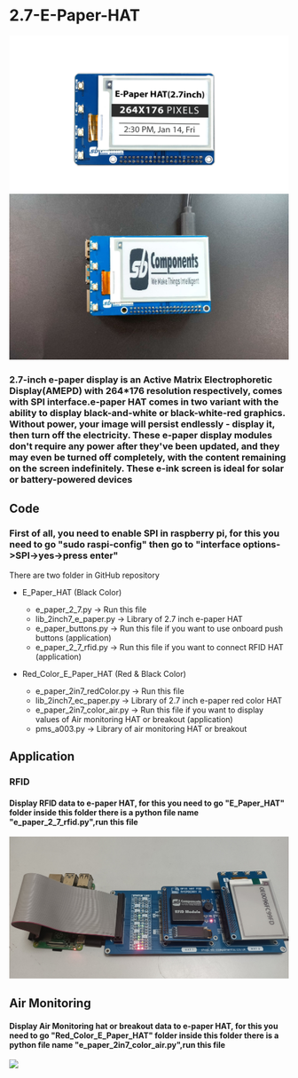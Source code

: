 # 2.7-E-Paper-HAT
<img src= "https://github.com/sbcshop/2.7-E-Paper-HAT/blob/main/images/img2.png" />
<img src= "https://github.com/sbcshop/2.7-E-Paper-HAT/blob/main/images/img.JPG" />

### 2.7-inch e-paper display is an Active Matrix Electrophoretic Display(AMEPD) with 264*176 resolution respectively, comes with SPI interface.e-paper HAT comes in two variant with the ability to display black-and-white or black-white-red graphics. Without power, your image will persist endlessly - display it, then turn off the electricity. These e-paper display modules don't require any power after they've been updated, and they may even be turned off completely, with the content remaining on the screen indefinitely. These e-ink screen is ideal for solar or battery-powered devices

## Code
### First of all, you need to enable SPI in raspberry pi, for this you need to go "sudo raspi-config" then go to "interface options->SPI->yes->press enter" 
There are two folder in GitHub repository
 * E_Paper_HAT (Black Color)
   * e_paper_2_7.py        -> Run this file
   * lib_2inch7_e_paper.py -> Library of 2.7 inch e-paper HAT
   * e_paper_buttons.py    -> Run this file if you want to use onboard push buttons (application)
   * e_paper_2_7_rfid.py   -> Run this file if you want to connect RFID HAT (application)
   
 * Red_Color_E_Paper_HAT (Red & Black Color)
   * e_paper_2in7_redColor.py  -> Run this file 
   * lib_2inch7_ec_paper.py    -> Library of 2.7 inch e-paper red color HAT
   * e_paper_2in7_color_air.py -> Run this file if you want to display values of Air monitoring HAT or breakout (application)
   * pms_a003.py               -> Library of air monitoring HAT or breakout
   

## Application
### RFID 
#### Display RFID data to e-paper HAT, for this you need to go "E_Paper_HAT" folder inside this folder there is a python file name "e_paper_2_7_rfid.py",run this file
<img src= "https://github.com/sbcshop/2.7-E-Paper-HAT/blob/main/images/img3.jpg" />

## Air Monitoring 
#### Display Air Monitoring hat or breakout data to e-paper HAT, for this you need to go "Red_Color_E_Paper_HAT" folder inside this folder there is a python file name "e_paper_2in7_color_air.py",run this file
<img src= "https://github.com/sbcshop/2.7-E-Paper-HAT/blob/main/images/giff.gif" />



